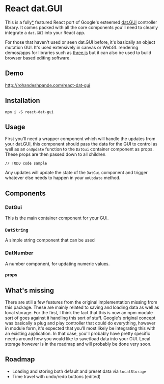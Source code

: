 # React dat.GUI

This is a fully[*](#whats-missing) featured React port of Google's esteemed [dat.GUI](https://workshop.chromeexperiments.com/examples/gui/#1--Basic-Usage) controller library. It comes packed with all the core components you'll need to cleanly integrate a `dat.GUI` into your React app.

For those that haven't used or seen dat.GUI before, it's basically an object mutation GUI. It's used extensively in canvas or WebGL rendering demos/apps for libraries such as [three.js](http://threejs.org) but it can also be used to build browser based editing software.

## Demo

http://rohandeshpande.com/react-dat-gui

## Installation

```
npm i -S react-dat-gui

```

## Usage

First you'll need a wrapper component which will handle the updates from your dat.GUI, this component should pass the data for the GUI to control as well as an `onUpdate` function to the `DatGui` container component as props. These props are then passed down to all children.

```
// TODO code sample
```


Any updates will update the state of the `DatGui` component and trigger whatever else needs to happen in your `onUpdate` method.

## Components

### DatGui

This is the main container component for your GUI.

### `DatString`

A simple string component that can be used

### DatNumber

A number component, for updating numeric values.

#### props

## What's missing

There are still a few features from the original implementation missing from this package. These are mainly related to saving and loading data as well as local storage. For the first, I think the fact that this is now an npm module sort of goes against it handling this sort of stuff. Google's original concept was basically a plug and play controller that could do everything, however in module form, it's expected that you'll most likely be integrating this with an existing application. In that case, you'll probably have pretty specific needs around how you would like to save/load data into your GUI. Local storage however is in the roadmap and will probably be done very soon.

## Roadmap
* Loading and storing both default and preset data via `localStorage`
* Time travel with undo/redo buttons (edited)
